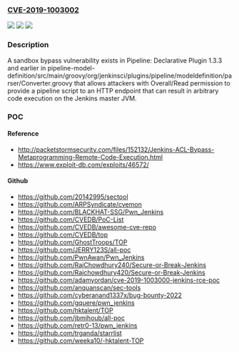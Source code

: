 ### [CVE-2019-1003002](https://cve.mitre.org/cgi-bin/cvename.cgi?name=CVE-2019-1003002)
![](https://img.shields.io/static/v1?label=Product&message=Pipeline%3A%20Declarative%20Plugin&color=blue)
![](https://img.shields.io/static/v1?label=Version&message=%3D%201.3.3%20and%20earlier%20&color=brighgreen)
![](https://img.shields.io/static/v1?label=Vulnerability&message=n%2Fa&color=brighgreen)

### Description

A sandbox bypass vulnerability exists in Pipeline: Declarative Plugin 1.3.3 and earlier in pipeline-model-definition/src/main/groovy/org/jenkinsci/plugins/pipeline/modeldefinition/parser/Converter.groovy that allows attackers with Overall/Read permission to provide a pipeline script to an HTTP endpoint that can result in arbitrary code execution on the Jenkins master JVM.

### POC

#### Reference
- http://packetstormsecurity.com/files/152132/Jenkins-ACL-Bypass-Metaprogramming-Remote-Code-Execution.html
- https://www.exploit-db.com/exploits/46572/

#### Github
- https://github.com/20142995/sectool
- https://github.com/ARPSyndicate/cvemon
- https://github.com/BLACKHAT-SSG/Pwn_Jenkins
- https://github.com/CVEDB/PoC-List
- https://github.com/CVEDB/awesome-cve-repo
- https://github.com/CVEDB/top
- https://github.com/GhostTroops/TOP
- https://github.com/JERRY123S/all-poc
- https://github.com/PwnAwan/Pwn_Jenkins
- https://github.com/RajChowdhury240/Secure-or-Break-Jenkins
- https://github.com/Rajchowdhury420/Secure-or-Break-Jenkins
- https://github.com/adamyordan/cve-2019-1003000-jenkins-rce-poc
- https://github.com/anquanscan/sec-tools
- https://github.com/cyberanand1337x/bug-bounty-2022
- https://github.com/gquere/pwn_jenkins
- https://github.com/hktalent/TOP
- https://github.com/jbmihoub/all-poc
- https://github.com/retr0-13/pwn_jenkins
- https://github.com/trganda/starrlist
- https://github.com/weeka10/-hktalent-TOP

